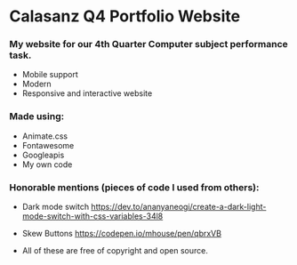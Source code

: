 # Calasanz Q4 Portfolio Website
### My website for our 4th Quarter Computer subject performance task.
  - Mobile support
  - Modern
  - Responsive and interactive website
### Made using:
- Animate.css
- Fontawesome
- Googleapis
- My own code
### Honorable mentions (pieces of code I used from others):
- Dark mode switch
https://dev.to/ananyaneogi/create-a-dark-light-mode-switch-with-css-variables-34l8

- Skew Buttons
https://codepen.io/mhouse/pen/qbrxVB
- All of these are free of copyright and open source.
